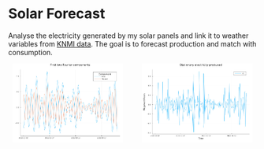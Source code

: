# Solar Forecast

Analyse the electricity generated by my solar panels and link it to weather variables from [KNMI data](https://www.daggegevens.knmi.nl/klimatologie/uurgegevens). The goal is to forecast production and match with consumption.


<p align="center">
  <img alt="Light" src="./plots/fourier.jpg" width="45%">
&nbsp; &nbsp; &nbsp; &nbsp;
  <img alt="Dark" src="./plots/stationary.jpg" width="45%">
</p>

